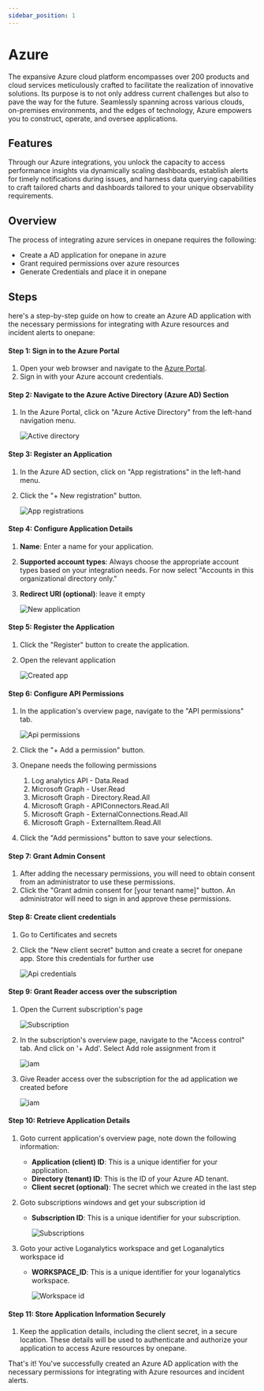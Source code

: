 ```yaml
---
sidebar_position: 1
---
```

# Azure

The expansive Azure cloud platform encompasses over 200 products and cloud services meticulously crafted to facilitate the realization of innovative solutions. Its purpose is to not only address current challenges but also to pave the way for the future. Seamlessly spanning across various clouds, on-premises environments, and the edges of technology, Azure empowers you to construct, operate, and oversee applications.

## Features

Through our Azure integrations, you unlock the capacity to access performance insights via dynamically scaling dashboards, establish alerts for timely notifications during issues, and harness data querying capabilities to craft tailored charts and dashboards tailored to your unique observability requirements.


## Overview

The process of integrating azure services in onepane requires the following:

- Create a AD application for onepane in azure
- Grant required permissions over azure resources
- Generate Credentials and place it in onepane

## Steps

here's a step-by-step guide on how to create an Azure AD application with the necessary permissions for integrating with Azure resources and incident alerts to onepane:


#### Step 1: Sign in to the Azure Portal

1. Open your web browser and navigate to the [Azure Portal](https://portal.azure.com/).
2. Sign in with your Azure account credentials.

#### Step 2: Navigate to the Azure Active Directory (Azure AD) Section

1. In the Azure Portal, click on "Azure Active Directory" from the left-hand navigation menu.

    ![Active directory](/images/integrations/azure/az_1.png)


#### Step 3: Register an Application

1. In the Azure AD section, click on "App registrations" in the left-hand menu.
2. Click the "+ New registration" button.

    ![App registrations](/images/integrations/azure/az_2.png)

#### Step 4: Configure Application Details

1. **Name**: Enter a name for your application.
2. **Supported account types**: Always choose the appropriate account types based on your integration needs. For now  select "Accounts in this organizational directory only."
3. **Redirect URI (optional)**: leave it empty

    ![New application](/images/integrations/azure/az_3.png)

#### Step 5: Register the Application

1. Click the "Register" button to create the application.
2. Open the relevant application

    ![Created app](/images/integrations/azure/az_4.png)

#### Step 6: Configure API Permissions



1. In the application's overview page, navigate to the "API permissions" tab.

   ![Api permissions](/images/integrations/azure/az_5.png)

2. Click the "+ Add a permission" button.
3. Onepane needs the following permissions

   1. Log analytics API  - Data.Read
   2. Microsoft Graph - User.Read
   3. Microsoft Graph - Directory.Read.All
   4. Microsoft Graph - APIConnectors.Read.All
   5. Microsoft Graph - ExternalConnections.Read.All
   6. Microsoft Graph - ExternalItem.Read.All

5. Click the "Add permissions" button to save your selections.

#### Step 7: Grant Admin Consent

1. After adding the necessary permissions, you will need to obtain consent from an administrator to use these permissions.
2. Click the "Grant admin consent for [your tenant name]" button. An administrator will need to sign in and approve these permissions.

#### Step 8: Create client credentials

1. Go to Certificates and secrets
2. Click the "New client secret" button and create a secret for onepane app. Store this credentials for further use

    ![Api credentials](/images/integrations/azure/az_6.png)

#### Step 9: Grant Reader access over the subscription

1. Open the Current subscription's page

    ![Subscription](/images/integrations/azure/az_9.png)

2. In the subscription's overview page, navigate to the "Access control" tab. And click on '+ Add'. Select Add role assignment from it

    ![iam](/images/integrations/azure/az_10.png)

3. Give Reader access over the subscription for the ad application we created before

    ![iam](/images/integrations/azure/az_11.png)


#### Step 10: Retrieve Application Details

1. Goto current application's overview page, note down the following information:
   - **Application (client) ID**: This is a unique identifier for your application.
   - **Directory (tenant) ID**: This is the ID of your Azure AD tenant.
   - **Client secret (optional)**: The secret which we created in the last step
2. Goto subscriptions windows and get your subscription id
   - **Subscription ID**: This is a unique identifier for your subscription.

        ![Subscriptions](/images/integrations/azure/az_7.png)

3. Goto your active Loganalytics workspace and get Loganalytics workspace id
   - **WORKSPACE_ID**: This is a unique identifier for your loganalytics workspace.

        ![Workspace id](/images/integrations/azure/az_8.png)

   

#### Step 11: Store Application Information Securely

1. Keep the application details, including the client secret, in a secure location. These details will be used to authenticate and authorize your application to access Azure resources by onepane.

That's it! You've successfully created an Azure AD application with the necessary permissions for integrating with Azure resources and incident alerts.